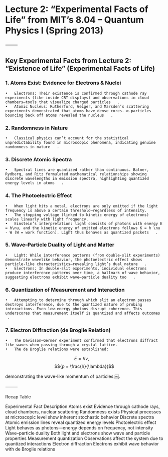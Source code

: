 # Lecture 2: “Experimental Facts of Life” from MIT’s 8.04 – Quantum Physics I (Spring 2013)

⸻

## Key Experimental Facts from Lecture 2: “Existence of Life” (Experimental Facts of Life)

### 1. Atoms Exist: Evidence for Electrons & Nuclei
	•	Electrons: Their existence is confirmed through cathode ray experiments (like inside CRT displays) and observations in cloud chambers—tools that visualize charged particles  ￼.
	•	Atomic Nucleus: Rutherford, Geiger, and Marsden’s scattering experiments demonstrated that atoms have dense cores. α-particles bouncing back off atoms revealed the nucleus  ￼.

### 2. Randomness in Nature
	•	Classical physics can’t account for the statistical unpredictability found in microscopic phenomena, indicating genuine randomness in nature  ￼.

### 3. Discrete Atomic Spectra
	•	Spectral lines are quantized rather than continuous. Balmer, Rydberg, and Ritz formulated mathematical relationships showing discrete wavelengths in emission spectra, highlighting quantized energy levels in atoms  ￼.

### 4. The Photoelectric Effect
	•	When light hits a metal, electrons are only emitted if the light frequency is above a certain threshold—regardless of intensity.
	•	The stopping voltage (linked to kinetic energy of electrons) scales linearly with light frequency.
	•	Einstein’s interpretation: light consists of photons with energy E = h\nu, and the kinetic energy of emitted electrons follows K = h \nu - W (W = work function). Light thus behaves as quantized packets  ￼.

### 5. Wave–Particle Duality of Light and Matter
	•	Light: While interference patterns (from double-slit experiments) demonstrate wavelike behavior, the photoelectric effect shows particle-like characteristics—revealing light’s dual nature  ￼.
	•	Electrons: In double-slit experiments, individual electrons produce interference patterns over time, a hallmark of wave behavior, suggesting electrons exhibit wave–particle duality too  ￼.

### 6. Quantization of Measurement and Interaction
	•	Attempting to determine through which slit an electron passes destroys interference, due to the quantized nature of probing interactions. Even low-energy photons disrupt coherence. This underscores that measurement itself is quantized and affects outcomes  ￼.

### 7. Electron Diffraction (de Broglie Relation)
	•	The Davisson–Germer experiment confirmed that electrons diffract like waves when passing through a crystal lattice.
	•	The de Broglie relations were established:
    
$${E = h \nu, \quad}$$ $${p = \frac{h}{\lambda}}$$

demonstrating the wave-like momentum of particles  ￼.

⸻

Recap Table

Experimental Fact	Description
Atoms exist	Evidence through cathode rays, cloud chambers, nuclear scattering
Randomness exists	Physical processes at microscopic level show inherent stochastic behavior
Discrete spectra	Atomic emission lines reveal quantized energy levels
Photoelectric effect	Light behaves as photons—energy depends on frequency, not intensity
Wave–particle duality	Both light and electrons show wave and particle properties
Measurement quantization	Observations affect the system due to quantized interactions
Electron diffraction	Electrons exhibit wave behavior with de Broglie relations